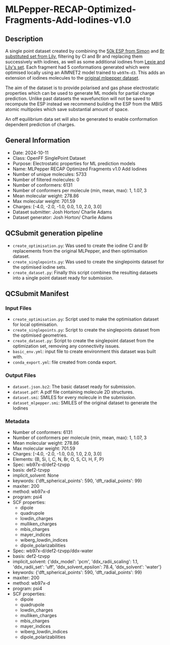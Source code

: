 # MLPepper-RECAP-Optimized-Fragments-Add-Iodines-v1.0

## Description

A single point dataset created by combining the [50k ESP from Simon](https://github.com/openforcefield/qca-dataset-submission/tree/master/submissions/2022-01-16-OpenFF-ESP-Fragment-Conformers-v1.0) and 
[Br substituted set from Lily](https://github.com/openforcefield/qca-dataset-submission/tree/master/submissions/2023-11-30-OpenFF-multi-Br-ESP-Fragment-Conformers-v1.1-single-point), filtering by Cl and Br and replacing them successively with iodines, as well as some additional iodines from [Lexie and Lily's set](https://github.com/openforcefield/qca-dataset-submission/tree/master/submissions/2024-09-10-OpenFF-Iodine-Fragment-Opt-v1.0).
Each fragment had 5 conformations generated which were optimised locally using an AIMNET2 model trained to `wb97m-d3`. 
This adds an extension of iodines molecules to the [original mlpepper dataset](https://github.com/openforcefield/qca-dataset-submission/tree/master/submissions/2024-07-26-MLPepper-RECAP-Optimized-Fragments-v1.0).

The aim of the dataset is to provide polarised and gas phase electrostatic properties which can be used to generate ML models 
for partial charge prediction. Unlike past datasets the wavefunction will not be saved to recompute the ESP instead we recommend building the ESP 
from the MBIS atomic multipoles which save substantial amount of space. 

An off equilibrium data set will also be generated to enable conformation dependent prediction of charges. 

## General Information


* Date: 2024-10-11
* Class: OpenFF SinglePoint Dataset
* Purpose: Electrostatic properties for ML prediction models 
* Name: MLPepper RECAP Optimized Fragments v1.0 Add Iodines
* Number of unique molecules: 5733
* Number of filtered molecules: 0
* Number of conformers: 6131
* Number of conformers per molecule (min, mean, max): 1, 1.07, 3
* Mean molecular weight: 278.86
* Max molecular weight: 701.59
* Charges: [-4.0, -2.0, -1.0, 0.0, 1.0, 2.0, 3.0]
* Dataset submitter: Josh Horton/ Charlie Adams
* Dataset generator: Josh Horton/ Charlie Adams

## QCSubmit generation pipeline

- `create_optimisation.py`: Was used to create the iodine Cl and Br replacements from the original MLPepper, and 
then optimisation dataset.
- `create_singlepoints.py`: Was used to create the singlepoints dataset for the optimised iodine sets.
- `create_dataset.py`: Finally this script combines the resulting datasets into a single point dataset ready for submission.

## QCSubmit Manifest

### Input Files

- `create_optimisation.py`: Script used to make the optimisation dataset for local optimisation. 
- `create_singlepoints.py`: Script to create the singlepoints dataset from the optimised geometries.
- `create_dataset.py`: Script to create the singlepoint dataset from the optimization set, removing any connectivity issues. 
- `basic_env.yml`: input file to create environment this dataset was built with.
- `conda_export.yml`: file created from conda export.

### Output Files
- `dataset.json.bz2`: The basic dataset ready for submission.
- `dataset.pdf`: A pdf file containing molecule 2D structures.
- `dataset.smi`: SMILES for every molecule in the submission.
- `dataset_mlpepper.smi`: SMILES of the original dataset to generate the Iodines

### Metadata

* Number of conformers: 6131
* Number of conformers per molecule (min, mean, max): 1, 1.07, 3
* Mean molecular weight: 278.86
* Max molecular weight: 701.59
* Charges: [-4.0, -2.0, -1.0, 0.0, 1.0, 2.0, 3.0]
* Elements: {B, Si, I, C, N, Br, O, S, Cl, H, F, P}
* Spec: wb97x-d/def2-tzvpp
* basis: def2-tzvpp
* implicit_solvent: None
* keywords: {'dft_spherical_points': 590, 'dft_radial_points': 99}
* maxiter: 200
* method: wb97x-d
* program: psi4
* SCF properties:
  * dipole
  * quadrupole
  * lowdin_charges
  * mulliken_charges
  * mbis_charges
  * mayer_indices
  * wiberg_lowdin_indices
  * dipole_polarizabilities
* Spec: wb97x-d/def2-tzvpp/ddx-water
* basis: def2-tzvpp
* implicit_solvent: {'ddx_model': 'pcm', 'ddx_radii_scaling': 1.1, 'ddx_radii_set': 'uff', 'ddx_solvent_epsilon': 78.4, 'ddx_solvent': 'water'}
* keywords: {'dft_spherical_points': 590, 'dft_radial_points': 99}
* maxiter: 200
* method: wb97x-d
* program: psi4
* SCF properties:
  * dipole
  * quadrupole
  * lowdin_charges
  * mulliken_charges
  * mbis_charges
  * mayer_indices
  * wiberg_lowdin_indices
  * dipole_polarizabilities
